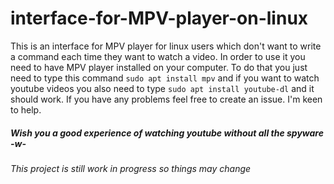 # interface-for-MPV-player-on-linux

This is an interface for MPV player for linux users which don't want to write a command each time they want to watch a video. In order to use it you need to have MPV player installed on your computer. To do that you just need to type this command `sudo apt install mpv` and if you want to watch youtube videos you also need to type `sudo apt install youtube-dl` and it should work. If you have any problems feel free to create an issue. I'm keen to help.

##### Wish you a good experience of watching youtube without all the spyware -w-

###### This project is still work in progress so things may change

